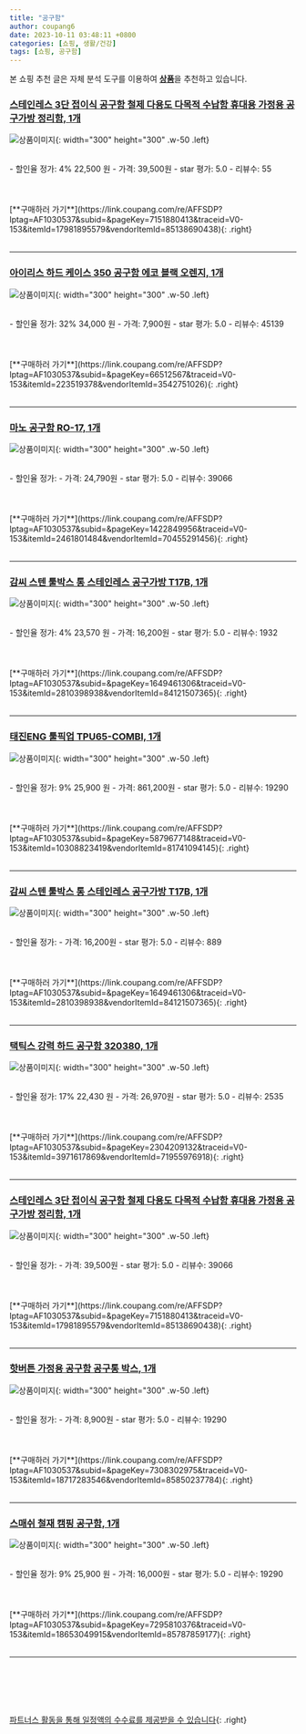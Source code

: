 ```yaml
---
title: "공구함"
author: coupang6
date: 2023-10-11 03:48:11 +0800
categories: [쇼핑, 생활/건강]
tags: [쇼핑, 공구함]
---
```


본 쇼핑 추천 글은 자체 분석 도구를 이용하여 [**상품**](https://link.coupang.com/a/bao1ui)을 추천하고 있습니다.

### [스테인레스 3단 접이식 공구함 철제 다용도 다목적 수납함 휴대용 가정용 공구가방 정리함, 1개](https://link.coupang.com/re/AFFSDP?lptag=AF1030537&subid=&pageKey=7151880413&traceid=V0-153&itemId=17981895579&vendorItemId=85138690438)

![상품이미지](https://thumbnail9.coupangcdn.com/thumbnails/remote/230x230ex/image/vendor_inventory/e0bf/e5122571ef9059d30257b060c7d0a417b5631c1f21f481dd6fb3b8481379.png){: width="300" height="300" .w-50 .left}


<br>
- 할인율 정가: 4%  22,500   원
- 가격: 39,500원
- star 평가: 5.0
- 리뷰수: 55
<br>
<br>
<br>
<br>
[**구매하러 가기**](https://link.coupang.com/re/AFFSDP?lptag=AF1030537&subid=&pageKey=7151880413&traceid=V0-153&itemId=17981895579&vendorItemId=85138690438){: .right}
<br>
<br>

---

### [아이리스 하드 케이스 350 공구함 에코 블랙 오렌지, 1개](https://link.coupang.com/re/AFFSDP?lptag=AF1030537&subid=&pageKey=66512567&traceid=V0-153&itemId=223519378&vendorItemId=3542751026)

![상품이미지](https://thumbnail7.coupangcdn.com/thumbnails/remote/230x230ex/image/retail/images/2018/02/21/10/9/59593285-3e0e-412f-842f-035bb3d95b6b.jpg){: width="300" height="300" .w-50 .left}


<br>
- 할인율 정가: 32%  34,000   원
- 가격: 7,900원
- star 평가: 5.0
- 리뷰수: 45139
<br>
<br>
<br>
<br>
[**구매하러 가기**](https://link.coupang.com/re/AFFSDP?lptag=AF1030537&subid=&pageKey=66512567&traceid=V0-153&itemId=223519378&vendorItemId=3542751026){: .right}
<br>
<br>

---

### [마노 공구함 RO-17, 1개](https://link.coupang.com/re/AFFSDP?lptag=AF1030537&subid=&pageKey=1422849956&traceid=V0-153&itemId=2461801484&vendorItemId=70455291456)

![상품이미지](https://thumbnail6.coupangcdn.com/thumbnails/remote/230x230ex/image/retail/images/2020/04/01/1/1/faf4af59-5b8f-4c48-84a9-360215a4e7e7.jpg){: width="300" height="300" .w-50 .left}


<br>
- 할인율 정가: 
- 가격: 24,790원
- star 평가: 5.0
- 리뷰수: 39066
<br>
<br>
<br>
<br>
[**구매하러 가기**](https://link.coupang.com/re/AFFSDP?lptag=AF1030537&subid=&pageKey=1422849956&traceid=V0-153&itemId=2461801484&vendorItemId=70455291456){: .right}
<br>
<br>

---

### [감씨 스텐 툴박스 통 스테인레스 공구가방 T17B, 1개](https://link.coupang.com/re/AFFSDP?lptag=AF1030537&subid=&pageKey=1649461306&traceid=V0-153&itemId=2810398938&vendorItemId=84121507365)

![상품이미지](https://thumbnail6.coupangcdn.com/thumbnails/remote/230x230ex/image/vendor_inventory/70fa/305ffe7fa82414af00b891842e80bbd8afa4a8a0094316be42ca88e221bc.jpg){: width="300" height="300" .w-50 .left}


<br>
- 할인율 정가: 4%  23,570   원
- 가격: 16,200원
- star 평가: 5.0
- 리뷰수: 1932
<br>
<br>
<br>
<br>
[**구매하러 가기**](https://link.coupang.com/re/AFFSDP?lptag=AF1030537&subid=&pageKey=1649461306&traceid=V0-153&itemId=2810398938&vendorItemId=84121507365){: .right}
<br>
<br>

---

### [태진ENG 툴픽업 TPU65-COMBI, 1개](https://link.coupang.com/re/AFFSDP?lptag=AF1030537&subid=&pageKey=5879677148&traceid=V0-153&itemId=10308823419&vendorItemId=81741094145)

![상품이미지](https://thumbnail6.coupangcdn.com/thumbnails/remote/230x230ex/image/vendor_inventory/50a9/9541fcba77ee12f00e2084196fb7f30f79223b348e3e15f1a1d018803b53.jpg){: width="300" height="300" .w-50 .left}


<br>
- 할인율 정가: 9%  25,900   원
- 가격: 861,200원
- star 평가: 5.0
- 리뷰수: 19290
<br>
<br>
<br>
<br>
[**구매하러 가기**](https://link.coupang.com/re/AFFSDP?lptag=AF1030537&subid=&pageKey=5879677148&traceid=V0-153&itemId=10308823419&vendorItemId=81741094145){: .right}
<br>
<br>

---

### [감씨 스텐 툴박스 통 스테인레스 공구가방 T17B, 1개](https://link.coupang.com/re/AFFSDP?lptag=AF1030537&subid=&pageKey=1649461306&traceid=V0-153&itemId=2810398938&vendorItemId=84121507365)

![상품이미지](https://thumbnail6.coupangcdn.com/thumbnails/remote/230x230ex/image/vendor_inventory/70fa/305ffe7fa82414af00b891842e80bbd8afa4a8a0094316be42ca88e221bc.jpg){: width="300" height="300" .w-50 .left}


<br>
- 할인율 정가: 
- 가격: 16,200원
- star 평가: 5.0
- 리뷰수: 889
<br>
<br>
<br>
<br>
[**구매하러 가기**](https://link.coupang.com/re/AFFSDP?lptag=AF1030537&subid=&pageKey=1649461306&traceid=V0-153&itemId=2810398938&vendorItemId=84121507365){: .right}
<br>
<br>

---

### [택틱스 강력 하드 공구함 320380, 1개](https://link.coupang.com/re/AFFSDP?lptag=AF1030537&subid=&pageKey=2304209132&traceid=V0-153&itemId=3971617869&vendorItemId=71955976918)

![상품이미지](https://thumbnail9.coupangcdn.com/thumbnails/remote/230x230ex/image/retail/images/4274039552239530-a0311a9d-eb2e-46f1-9728-ac437f9375c7.png){: width="300" height="300" .w-50 .left}


<br>
- 할인율 정가: 17%  22,430   원
- 가격: 26,970원
- star 평가: 5.0
- 리뷰수: 2535
<br>
<br>
<br>
<br>
[**구매하러 가기**](https://link.coupang.com/re/AFFSDP?lptag=AF1030537&subid=&pageKey=2304209132&traceid=V0-153&itemId=3971617869&vendorItemId=71955976918){: .right}
<br>
<br>

---

### [스테인레스 3단 접이식 공구함 철제 다용도 다목적 수납함 휴대용 가정용 공구가방 정리함, 1개](https://link.coupang.com/re/AFFSDP?lptag=AF1030537&subid=&pageKey=7151880413&traceid=V0-153&itemId=17981895579&vendorItemId=85138690438)

![상품이미지](https://thumbnail9.coupangcdn.com/thumbnails/remote/230x230ex/image/vendor_inventory/e0bf/e5122571ef9059d30257b060c7d0a417b5631c1f21f481dd6fb3b8481379.png){: width="300" height="300" .w-50 .left}


<br>
- 할인율 정가: 
- 가격: 39,500원
- star 평가: 5.0
- 리뷰수: 39066
<br>
<br>
<br>
<br>
[**구매하러 가기**](https://link.coupang.com/re/AFFSDP?lptag=AF1030537&subid=&pageKey=7151880413&traceid=V0-153&itemId=17981895579&vendorItemId=85138690438){: .right}
<br>
<br>

---

### [핫버튼 가정용 공구함 공구통 박스, 1개](https://link.coupang.com/re/AFFSDP?lptag=AF1030537&subid=&pageKey=7308302975&traceid=V0-153&itemId=18717283546&vendorItemId=85850237784)

![상품이미지](https://thumbnail8.coupangcdn.com/thumbnails/remote/230x230ex/image/vendor_inventory/2304/301277d5458d5f795ab98be7392714778c1a386259ec4b14ee1eb35bb78f.jpg){: width="300" height="300" .w-50 .left}


<br>
- 할인율 정가: 
- 가격: 8,900원
- star 평가: 5.0
- 리뷰수: 19290
<br>
<br>
<br>
<br>
[**구매하러 가기**](https://link.coupang.com/re/AFFSDP?lptag=AF1030537&subid=&pageKey=7308302975&traceid=V0-153&itemId=18717283546&vendorItemId=85850237784){: .right}
<br>
<br>

---

### [스매쉬 철재 캠핑 공구함, 1개](https://link.coupang.com/re/AFFSDP?lptag=AF1030537&subid=&pageKey=7295810376&traceid=V0-153&itemId=18653049915&vendorItemId=85787859177)

![상품이미지](https://thumbnail9.coupangcdn.com/thumbnails/remote/230x230ex/image/retail/images/2023/04/26/12/3/05e9a97a-96fb-4dd9-a15e-5fe6c5f14bea.jpg){: width="300" height="300" .w-50 .left}


<br>
- 할인율 정가: 9%  25,900   원
- 가격: 16,000원
- star 평가: 5.0
- 리뷰수: 19290
<br>
<br>
<br>
<br>
[**구매하러 가기**](https://link.coupang.com/re/AFFSDP?lptag=AF1030537&subid=&pageKey=7295810376&traceid=V0-153&itemId=18653049915&vendorItemId=85787859177){: .right}
<br>
<br>

---
<br><br><br><br><br> [파트너스 활동을 통해 일정액의 수수료를 제공받을 수 있습니다](https://link.coupang.com/a/bao1ui){: .right}